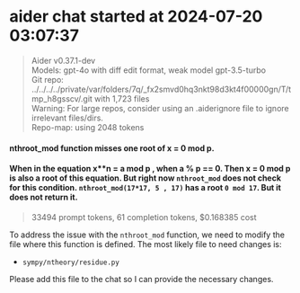 
# aider chat started at 2024-07-20 03:07:37

> Aider v0.37.1-dev  
> Models: gpt-4o with diff edit format, weak model gpt-3.5-turbo  
> Git repo: ../../../../private/var/folders/7q/_fx2smvd0hq3nkt98d3kt4f00000gn/T/tmp_h8gsscv/.git with 1,723 files  
> Warning: For large repos, consider using an .aiderignore file to ignore irrelevant files/dirs.  
> Repo-map: using 2048 tokens  

#### nthroot_mod function misses one root of x = 0 mod p.  
#### When in the equation x**n = a mod p , when a % p == 0. Then x = 0 mod p is also a root of this equation. But right now `nthroot_mod` does not check for this condition. `nthroot_mod(17*17, 5 , 17)` has a root `0 mod 17`. But it does not return it.  
> 33494 prompt tokens, 61 completion tokens, $0.168385 cost  

To address the issue with the `nthroot_mod` function, we need to modify the file where this function is defined. The most likely file to need changes is:

- `sympy/ntheory/residue.py`

Please add this file to the chat so I can provide the necessary changes.

